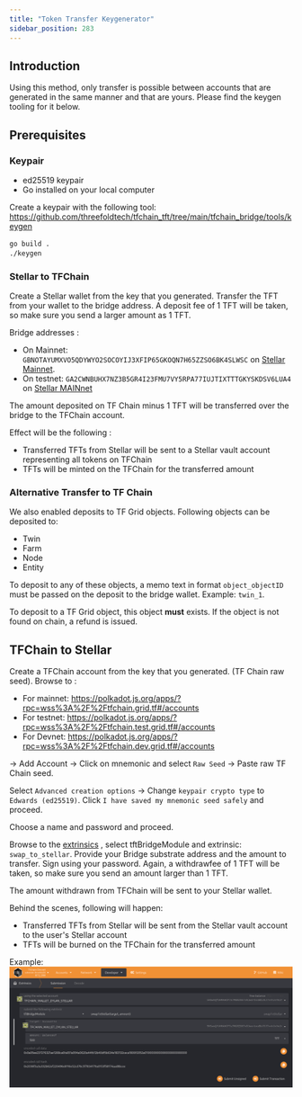 ```yaml
---
title: "Token Transfer Keygenerator"
sidebar_position: 283
---
```







## Introduction

Using this method, only transfer is possible between accounts that are generated in the same manner and that are yours. Please find the keygen tooling for it below.

## Prerequisites

### Keypair

- ed25519 keypair
- Go installed on your local computer

Create a keypair with the following tool: https://github.com/threefoldtech/tfchain_tft/tree/main/tfchain_bridge/tools/keygen

```sh
go build .
./keygen
```

### Stellar to TFChain

Create a Stellar wallet from the key that you generated.
Transfer the TFT from your wallet to the bridge address. A deposit fee of 1 TFT will be taken, so make sure you send a larger amount as 1 TFT.

Bridge addresses :

- On Mainnet: `GBNOTAYUMXVO5QDYWYO2SOCOYIJ3XFIP65GKOQN7H65ZZSO6BK4SLWSC` on [Stellar Mainnet](https://stellar.expert/explorer/public).
- On testnet: `GA2CWNBUHX7NZ3B5GR4I23FMU7VY5RPA77IUJTIXTTTGKYSKDSV6LUA4` on [Stellar MAINnet](https://stellar.expert/explorer/public)

The amount deposited on TF Chain minus 1 TFT will be transferred over the bridge to the TFChain account.

Effect will be the following :

- Transferred TFTs from Stellar will be sent to a Stellar vault account representing all tokens on TFChain
- TFTs will be minted on the TFChain for the transferred amount

### Alternative Transfer to TF Chain

We also enabled deposits to TF Grid objects. Following objects can be deposited to:

- Twin
- Farm
- Node
- Entity

To deposit to any of these objects, a memo text in format `object_objectID` must be passed on the deposit to the bridge wallet. Example: `twin_1`.

To deposit to a TF Grid object, this object **must** exists. If the object is not found on chain, a refund is issued.

## TFChain to Stellar

Create a TFChain account from the key that you generated. (TF Chain raw seed).
Browse to :

- For mainnet: https://polkadot.js.org/apps/?rpc=wss%3A%2F%2Ftfchain.grid.tf#/accounts
- For testnet: https://polkadot.js.org/apps/?rpc=wss%3A%2F%2Ftfchain.test.grid.tf#/accounts
- For Devnet: https://polkadot.js.org/apps/?rpc=wss%3A%2F%2Ftfchain.dev.grid.tf#/accounts

-\> Add Account -\> Click on mnemonic and select `Raw Seed` -\> Paste raw TF Chain seed.

Select `Advanced creation options` -> Change `keypair crypto type` to `Edwards (ed25519)`. Click `I have saved my mnemonic seed safely` and proceed.

Choose a name and password and proceed.

Browse to the [extrinsics](https://polkadot.js.org/apps/?rpc=wss%3A%2F%2Ftfchain.test.grid.tf#/extrinsics) <!--- or [Devnet](https://polkadot.js.org/apps/?rpc=wss%3A%2F%2Ftfchain.dev.grid.tf#/extrinsics) -->, select tftBridgeModule and extrinsic: `swap_to_stellar`. Provide your Bridge substrate address and the amount to transfer. Sign using your password.
Again, a withdrawfee of 1 TFT will be taken, so make sure you send an amount larger than 1 TFT.

The amount withdrawn from TFChain will be sent to your Stellar wallet.

Behind the scenes, following will happen:

- Transferred TFTs from Stellar will be sent from the Stellar vault account to the user's Stellar account
- TFTs will be burned on the TFChain for the transferred amount

Example: ![](./img/swap_to_stellar.png ':size=400')
